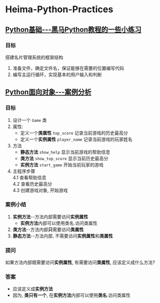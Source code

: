 # **Heima-Python-Practices**
## [**Python基础---黑马Python教程的一些小练习**](./开发一个简易的名片系统)
### **目标**
搭建名片管理系统的框架结构
1. 准备文件，确定文件名，保证能够在需要的位置编写代码
2. 编写主运行循环，实现基本的用户输入和判断
## [**Python面向对象---案例分析**](./方法综合案例)
### **目标**
1. 设计一个 `Game` 类
2. 属性:
    * 定义一个**类属性** `top_score` 记录当前游戏的历史最高分
    - 定义一个**实例属性** `player_name` 记录当前游戏的玩家姓名
3. 方法
    * **静态方法** `show_help` 显示当前游戏的帮助信息
    * **类方法** `show_top_score` 显示当前历史最高分
    * **实例方法** `start_game` 开始当前玩家的游戏
4. 主程序步骤  
4.1 查看帮助信息  
4.2 查看历史最高分  
4.3 创建游戏对象, 开始游戏
### **案例小结**
1. **实例方法**--方法内部需要访问**实例属性**
    * **实例方法**内部可以使用类名.访问类属性
2. **类方法**--方法内部**只**需要访问**类属性**
3. **静态方法**--方法内部, 不需要访问**实例属性**和**类属性**
### **提问**
如果方法内部既需要访问**实例属性**, 有需要访问**类属性**, 应该定义成什么方法?
### **答案**
* 应该定义成**实例方法**
* 因为, **类只有一个**, 在**实例方法**内部可以使用**类名**.访问类属性

